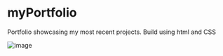 # myPortfolio
Portfolio showcasing my most recent projects.
Build using html and CSS

![image](https://user-images.githubusercontent.com/48888775/118411430-7f140200-b662-11eb-8199-94250843eb41.png)
